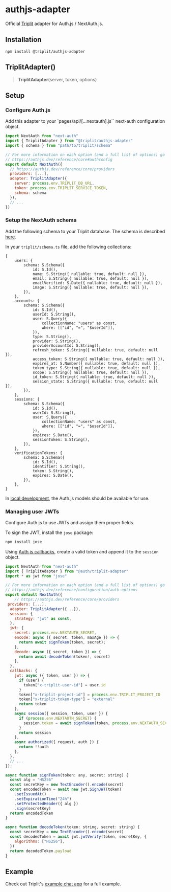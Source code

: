 # authjs-adapter

Official [Triplit](https://triplit.dev) adapter for Auth.js / NextAuth.js.

## Installation

```
npm install @triplit/authjs-adapter
```

## TriplitAdapter()

> **TriplitAdapter**(server, token, options)

## Setup

### Configure Auth.js

Add this adapter to your `pages/api/[...nextauth].js`` next-auth configuration object.

```js title="pages/api/auth/[...nextauth].js"
import NextAuth from "next-auth"
import { TriplitAdapter } from "@triplit/authjs-adapter"
import { schema } from "path/to/triplit/schema"

// For more information on each option (and a full list of options) go to
// https://authjs.dev/reference/core#authconfig
export default NextAuth({
  // https://authjs.dev/reference/core/providers
  providers: [...],
  adapter: TriplitAdapter({
    server: process.env.TRIPLIT_DB_URL,
    token: process.env.TRIPLIT_SERVICE_TOKEN,
    schema: schema
  }),
  // ...
})
```

### Setup the NextAuth schema

Add the following schema to your Triplit database. The schema is described [here](https://authjs.dev/reference/core/adapters#models).

In your `triplit/schema.ts` file, add the following collections:

```
{
    users: {
        schema: S.Schema({
            id: S.Id(),
            name: S.String({ nullable: true, default: null }),
            email: S.String({ nullable: true, default: null }),
            emailVerified: S.Date({ nullable: true, default: null }),
            image: S.String({ nullable: true, default: null }),
        }),
    },
    accounts: {
        schema: S.Schema({
            id: S.Id(),
            userId: S.String(),
            user: S.Query({
                collectionName: "users" as const,
                where: [["id", "=", "$userId"]],
            }),
            type: S.String(),
            provider: S.String(),
            providerAccountId: S.String(),
            refresh_token: S.String({ nullable: true, default: null }),
            access_token: S.String({ nullable: true, default: null }),
            expires_at: S.Number({ nullable: true, default: null }),
            token_type: S.String({ nullable: true, default: null }),
            scope: S.String({ nullable: true, default: null }),
            id_token: S.String({ nullable: true, default: null }),
            session_state: S.String({ nullable: true, default: null }),
        }),
    },
    sessions: {
        schema: S.Schema({
            id: S.Id(),
            userId: S.String(),
            user: S.Query({
                collectionName: "users" as const,
                where: [["id", "=", "$userId"]],
            }),
            expires: S.Date(),
            sessionToken: S.String(),
        }),
    },
    verificationTokens: {
        schema: S.Schema({
            id: S.Id(),
            identifier: S.String(),
            token: S.String(),
            expires: S.Date(),
        }),
    },
}
```

In [local development](https://www.triplit.dev/docs/guides/local-development), the Auth.js models should be available for use.

### Managing user JWTs

Configure Auth.js to use JWTs and assign them proper fields.

To sign the JWT, install the `jose` package:

```bash npm2yarn
npm install jose
```

Using [Auth.js callbacks](https://authjs.dev/reference/core/types#callbacksoptionsp-a), create a valid token and append it to the `session` object.

```js title="pages/api/auth/[...nextauth].js"
import NextAuth from "next-auth"
import { TriplitAdapter } from "@auth/triplit-adapter"
import * as jwt from "jose"

// For more information on each option (and a full list of options) go to
// https://authjs.dev/reference/configuration/auth-options
export default NextAuth({
    // https://authjs.dev/reference/core/providers
 providers: [...],
  adapter: TriplitAdapter({...}),
  session: {
    strategy: "jwt" as const,
  },
  jwt: {
    secret: process.env.NEXTAUTH_SECRET,
    encode: async ({ secret, token, maxAge }) => {
      return await signToken(token, secret);
    },
    decode: async ({ secret, token }) => {
      return await decodeToken(token!, secret)
    },
  },
  callbacks: {
    jwt: async ({ token, user }) => {
      if (user) {
        token["x-triplit-user-id"] = user.id
      }
      token["x-triplit-project-id"] = process.env.TRIPLIT_PROJECT_ID
      token["x-triplit-token-type"] = "external"
      return token
    },
    async session({ session, token, user }) {
      if (process.env.NEXTAUTH_SECRET) {
        session.token = await signToken(token, process.env.NEXTAUTH_SECRET)
      }
      return session
    },
    async authorized({ request, auth }) {
      return !!auth
    },
  },
  // ...
});

async function signToken(token: any, secret: string) {
  const alg = "HS256"
  const secretKey = new TextEncoder().encode(secret)
  const encodedToken = await new jwt.SignJWT(token)
    .setIssuedAt()
    .setExpirationTime("24h")
    .setProtectedHeader({ alg })
    .sign(secretKey)
  return encodedToken
}

async function decodeToken(token: string, secret: string) {
  const secretKey = new TextEncoder().encode(secret)
  const decodedToken = await jwt.jwtVerify(token, secretKey, {
    algorithms: ["HS256"],
  })
  return decodedToken.payload
}
```

## Example

Check out Triplit's [example chat app](https://github.com/aspen-cloud/triplit/tree/main/templates/chat-template) for a full example.
